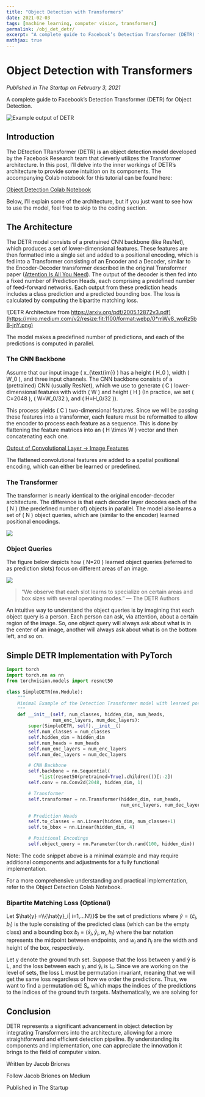 ```yaml
---
title: "Object Detection with Transformers"
date: 2021-02-03
tags: [machine learning, computer vision, transformers]
permalink: /obj_det_detr/
excerpt: "A complete guide to Facebook’s Detection Transformer (DETR) for Object Detection."
mathjax: true
---
```



# Object Detection with Transformers

*Published in The Startup on February 3, 2021*

A complete guide to Facebook’s Detection Transformer (DETR) for Object Detection.

![Example output of DETR](https://miro.medium.com/v2/resize:fit:1400/format:webp/1*hGcCmvb0iyOrVOooytKB_w.png)

## Introduction

The DEtection TRansformer (DETR) is an object detection model developed by the Facebook Research team that cleverly utilizes the Transformer architecture. In this post, I’ll delve into the inner workings of DETR’s architecture to provide some intuition on its components. The accompanying Colab notebook for this tutorial can be found here:

[Object Detection Colab Notebook](https://colab.research.google.com)

Below, I’ll explain some of the architecture, but if you just want to see how to use the model, feel free to skip to the coding section.

## The Architecture

The DETR model consists of a pretrained CNN backbone (like ResNet), which produces a set of lower-dimensional features. These features are then formatted into a single set and added to a positional encoding, which is fed into a Transformer consisting of an Encoder and a Decoder, similar to the Encoder-Decoder transformer described in the original Transformer paper ([Attention Is All You Need](http://arxiv.org/abs/1706.03762)). The output of the decoder is then fed into a fixed number of Prediction Heads, each comprising a predefined number of feed-forward networks. Each output from these prediction heads includes a class prediction and a predicted bounding box. The loss is calculated by computing the bipartite matching loss.

![DETR Architecture from https://arxiv.org/pdf/2005.12872v3.pdf](https://miro.medium.com/v2/resize:fit:1100/format:webp/0*mWv8_woRz5bB-jnY.png)

The model makes a predefined number of predictions, and each of the predictions is computed in parallel.

### The CNN Backbone

Assume that our input image \( x_{\text{im}} \) has a height \( H_0 \), width \( W_0 \), and three input channels. The CNN backbone consists of a (pretrained) CNN (usually ResNet), which we use to generate \( C \) lower-dimensional features with width \( W \) and height \( H \) (In practice, we set \( C=2048 \), \( W=W_0/32 \), and \( H=H_0/32 \)).

This process yields \( C \) two-dimensional features. Since we will be passing these features into a transformer, each feature must be reformatted to allow the encoder to process each feature as a sequence. This is done by flattening the feature matrices into an \( H \times W \) vector and then concatenating each one.

[Output of Convolutional Layer → Image Features](https://miro.medium.com/v2/resize:fit:828/format:webp/0*S5jw7rKuvReCeLxk.png)

The flattened convolutional features are added to a spatial positional encoding, which can either be learned or predefined.

### The Transformer

The transformer is nearly identical to the original encoder-decoder architecture. The difference is that each decoder layer decodes each of the \( N \) (the predefined number of) objects in parallel. The model also learns a set of \( N \) object queries, which are (similar to the encoder) learned positional encodings.

![](https://miro.medium.com/v2/resize:fit:1100/format:webp/0*cLjhFcQXKyq4akSO.png)

### Object Queries

The figure below depicts how \( N=20 \) learned object queries (referred to as prediction slots) focus on different areas of an image.

![](https://miro.medium.com/v2/resize:fit:1100/format:webp/1*cluaAVtmTKTqwrRuTNG9_w.png)

> “We observe that each slot learns to specialize on certain areas and box sizes with several operating modes.” — The DETR Authors

An intuitive way to understand the object queries is by imagining that each object query is a person. Each person can ask, via attention, about a certain region of the image. So, one object query will always ask about what is in the center of an image, another will always ask about what is on the bottom left, and so on.

## Simple DETR Implementation with PyTorch

```python
import torch
import torch.nn as nn
from torchvision.models import resnet50

class SimpleDETR(nn.Module):
    """
    Minimal Example of the Detection Transformer model with learned positional embedding
    """
    def __init__(self, num_classes, hidden_dim, num_heads,
                 num_enc_layers, num_dec_layers):
        super(SimpleDETR, self).__init__()
        self.num_classes = num_classes
        self.hidden_dim = hidden_dim
        self.num_heads = num_heads
        self.num_enc_layers = num_enc_layers
        self.num_dec_layers = num_dec_layers

        # CNN Backbone
        self.backbone = nn.Sequential(
            *list(resnet50(pretrained=True).children())[:-2])
        self.conv = nn.Conv2d(2048, hidden_dim, 1)

        # Transformer
        self.transformer = nn.Transformer(hidden_dim, num_heads,
                                          num_enc_layers, num_dec_layers)

        # Prediction Heads
        self.to_classes = nn.Linear(hidden_dim, num_classes+1)
        self.to_bbox = nn.Linear(hidden_dim, 4)

        # Positional Encodings
        self.object_query = nn.Parameter(torch.rand(100, hidden_dim))
```
Note: The code snippet above is a minimal example and may require additional components and adjustments for a fully functional implementation.

For a more comprehensive understanding and practical implementation, refer to the Object Detection Colab Notebook.

### Bipartite Matching Loss (Optional)
Let $\hat{y} =\\{\hat{y}_i| i=1,…N\\}$ be the set of predictions where $\hat{y}=(\hat{c}_i, b_i)$ is the tuple consisting of the predicted class (which can be the empty class) and a bounding box $b_i=(\bar{x}_i, \bar{y}_i, w_i, h_i)$ where the bar notation represents the midpoint between endpoints, and $w_i$ and $h_i$ are the width and height of the box, respectively.

Let y denote the ground truth set. Suppose that the loss between y and ŷ is L, and the loss between each yᵢ and ŷᵢ is Lᵢ. Since we are working on the level of sets, the loss L must be permutation invariant, meaning that we will get the same loss regardless of how we order the predictions. Thus, we want to find a permutation σ∈ Sₙ which maps the indices of the predictions to the indices of the ground truth targets. Mathematically, we are solving for



## Conclusion
DETR represents a significant advancement in object detection by integrating Transformers into the architecture, allowing for a more straightforward and efficient detection pipeline. By understanding its components and implementation, one can appreciate the innovation it brings to the field of computer vision.

Written by Jacob Briones

Follow Jacob Briones on Medium

Published in The Startup
